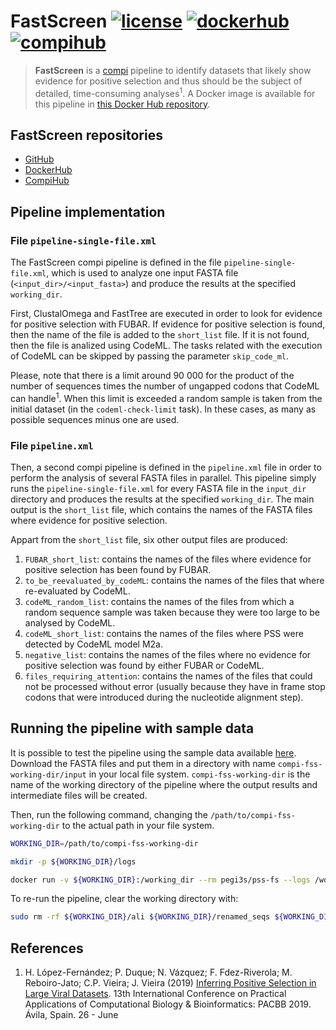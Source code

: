 # FastScreen [![license](https://img.shields.io/badge/license-MIT-brightgreen)](https://github.com/pegi3s/pss-fs) [![dockerhub](https://img.shields.io/badge/hub-docker-blue)](https://github.com/pegi3s/pss-fs) [![compihub](https://img.shields.io/badge/hub-compi-blue)](https://www.sing-group.org/compihub/explore/5d5bb64f6d9e31002f3ce30a)
> **FastScreen** is a [compi](https://www.sing-group.org/compi/) pipeline to identify datasets that likely show evidence for positive selection and thus should be the subject of detailed, time-consuming analyses<sup>1</sup>. A Docker image is available for this pipeline in [this Docker Hub repository](https://hub.docker.com/r/pegi3s/pss-fs).

## FastScreen repositories

- [GitHub](https://github.com/pegi3s/pss-fs)
- [DockerHub](https://hub.docker.com/r/pegi3s/pss-fs)
- [CompiHub](https://www.sing-group.org/compihub/explore/5d5bb64f6d9e31002f3ce30a)

## Pipeline implementation

### File `pipeline-single-file.xml`

The FastScreen compi pipeline is defined in the file `pipeline-single-file.xml`, which is used to analyze one input FASTA file (`<input_dir>/<input_fasta>`) and produce the results at the specified `working_dir`. 

First, ClustalOmega and FastTree are executed in order to look for evidence for positive selection with FUBAR. If evidence for positive selection is found, then the name of the file is added to the `short_list` file. If it is not found, then the file is analized using CodeML. The tasks related with the execution of CodeML can be skipped by passing the parameter `skip_code_ml`.

Please, note that there is a limit around 90 000 for the product of the number of sequences times the number of ungapped codons that CodeML can handle<sup>1</sup>. When this limit is exceeded a random sample is taken from the initial dataset (in the `codeml-check-limit` task). In these cases, as many as possible sequences minus one are used.

### File `pipeline.xml`

Then, a second compi pipeline is defined in the `pipeline.xml` file in order to perform the analysis of several FASTA files in parallel. This pipeline simply runs the `pipeline-single-file.xml` for every FASTA file in the `input_dir` directory and produces the results at the specified `working_dir`. The main output is the `short_list` file, which contains the names of the FASTA files where evidence for positive selection.

Appart from the `short_list` file, six other output files are produced:
1. `FUBAR_short_list`: contains the names of the files where evidence for positive selection has been found by FUBAR.
2. `to_be_reevaluated_by_codeML`: contains the names of the files that where re-evaluated by CodeML.
3. `codeML_random_list`: contains the names of the files from which a random sequence sample was taken because they were too large to be analysed by CodeML.
4. `codeML_short_list`: contains the names of the files where PSS were detected by CodeML model M2a.
5. `negative_list`: contains the names of the files where no evidence for positive selection was found by either FUBAR or CodeML.
6. `files_requiring_attention`: contains the names of the files that could not be processed without error (usually because they have in frame stop codons that were introduced during the nucleotide alignment step). 

## Running the pipeline with sample data

It is possible to test the pipeline using the sample data available [here](resources/test-data). Download the FASTA files and put them in a directory with name `compi-fss-working-dir/input` in your local file system. `compi-fss-working-dir` is the name of the working directory of the pipeline where the output results and intermediate files will be created.

Then, run the following command, changing the `/path/to/compi-fss-working-dir` to the actual path in your file system.

```bash
WORKING_DIR=/path/to/compi-fss-working-dir

mkdir -p ${WORKING_DIR}/logs

docker run -v ${WORKING_DIR}:/working_dir --rm pegi3s/pss-fs --logs /working_dir/logs
```

To re-run the pipeline, clear the working directory with:

```bash
sudo rm -rf ${WORKING_DIR}/ali ${WORKING_DIR}/renamed_seqs ${WORKING_DIR}/logs ${WORKING_DIR}/tree ${WORKING_DIR}/FUBAR_files ${WORKING_DIR}/FUBAR_results ${WORKING_DIR}/short_list ${WORKING_DIR}/to_be_reevaluated_by_codeML ${WORKING_DIR}/codeML_random_list ${WORKING_DIR}/codeML_results ${WORKING_DIR}/tree.codeML ${WORKING_DIR}/codeML_short_list ${WORKING_DIR}/negative_list ${WORKING_DIR}/files_requiring_attention ${WORKING_DIR}/FUBAR_short_list && mkdir -p ${WORKING_DIR}/logs
```

## References
1. H. López-Fernández; P. Duque; N. Vázquez; F. Fdez-Riverola; M. Reboiro-Jato; C.P. Vieira; J. Vieira (2019) [Inferring Positive Selection in Large Viral Datasets](https://doi.org/10.1007/978-3-030-23873-5_8). 13th International Conference on Practical Applications of Computational Biology & Bioinformatics: PACBB 2019. Ávila, Spain. 26 - June 
